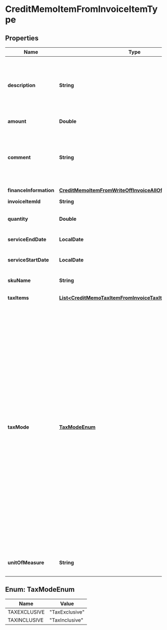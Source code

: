 

# CreditMemoItemFromInvoiceItemType


## Properties

| Name | Type | Description | Notes |
|------------ | ------------- | ------------- | -------------|
|**description** | **String** | The description of the credit memo item. **Note**: This field is only available if you set the &#x60;zuora-version&#x60; request header to &#x60;257.0&#x60; or later [available versions](https://developer.zuora.com/api-references/api/overview/#section/API-Versions/Minor-Version).  |  [optional] |
|**amount** | **Double** | The amount of the credit memo item.  |  |
|**comment** | **String** | Comments about the credit memo item. **Note**: This field is not available if you set the &#x60;zuora-version&#x60; request header to &#x60;257.0&#x60; or later [available versions](https://developer.zuora.com/api-references/api/overview/#section/API-Versions/Minor-Version).  |  [optional] |
|**financeInformation** | [**CreditMemoItemFromWriteOffInvoiceAllOfFinanceInformation**](CreditMemoItemFromWriteOffInvoiceAllOfFinanceInformation.md) |  |  [optional] |
|**invoiceItemId** | **String** | The ID of the invoice item.  |  |
|**quantity** | **Double** | The number of units for the credit memo item.  |  [optional] |
|**serviceEndDate** | **LocalDate** | The service end date of the credit memo item.  |  [optional] |
|**serviceStartDate** | **LocalDate** | The service start date of the credit memo item.  |  [optional] |
|**skuName** | **String** | The name of the charge associated with the invoice.  |  |
|**taxItems** | [**List&lt;CreditMemoTaxItemFromInvoiceTaxItemType&gt;**](CreditMemoTaxItemFromInvoiceTaxItemType.md) | Container for taxation items.  |  [optional] |
|**taxMode** | [**TaxModeEnum**](#TaxModeEnum) | The tax mode of the credit memo item, indicating whether the amount of the credit memo item includes tax. **Note**:    - Only includes the &#x60;taxMode&#x60; field if the credit memo needs to be processed with a different tax mode than what was processed during invoice generation or the product rate plan charge was defined with. Otherwise, do not specify a tax mode.   - You can set this field to &#x60;TaxInclusive&#x60; only if the &#x60;taxAutoCalculation&#x60; field is set to &#x60;true&#x60;.   - If you set &#x60;taxMode&#x60; to &#x60;TaxInclusive&#x60;, you cannot input tax amounts for credit memo items. The corresponding invoice item must use the same tax engine as the credit memo item to calculate tax amounts.  |  [optional] |
|**unitOfMeasure** | **String** | The definable unit that you measure when determining charges.  |  [optional] |



## Enum: TaxModeEnum

| Name | Value |
|---- | -----|
| TAXEXCLUSIVE | &quot;TaxExclusive&quot; |
| TAXINCLUSIVE | &quot;TaxInclusive&quot; |



